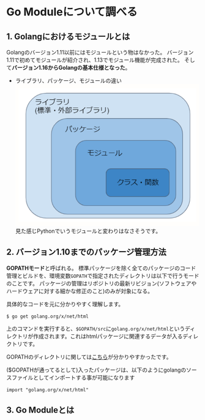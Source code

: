 # Go Moduleについて調べる
## 1. Golangにおけるモジュールとは
Golangのバージョン1.11以前にはモジュールという物はなかった。
バージョン1.11で初めてモジュールが紹介され、1.13でモジュール機能が完成された。
そして**バージョン1.16からGolangの基本仕様となった**。

- ライブラリ、パッケージ、モジュールの違い
![](2022-09-07-10-58-38.png)
見た感じPythonでいうモジュールと変わりはなさそうです。

## 2. バージョン1.10までのパッケージ管理方法
**GOPATHモード**と呼ばれる。
標準パッケージを除く全てのパッケージのコード管理とビルドを、環境変数`GOPATH`で指定されたディレクトリは以下で行うモードのことです。
パッケージの管理はリポジトリの最新リビジョン(ソフトウェアやハードウェアに対する細かな修正のこと)のみが対象になる。

具体的なコードを元に分かりやすく理解します。
```code:
$ go get golang.org/x/net/html
```
上のコマンドを実行すると、`$GOPATH/src`に`golang.org/x/net/html`というディレクトリが作成されます。これはhtmlパッケージに関連するデータが入るディレクトリです。

GOPATHのディレクトリに関しては[こちら](https://qiita.com/lamp7800/items/9a154e8e789261f87466)が分かりやすかったです。

($GOPATHが通ってるとして)入ったパッケージは、以下のようにgolangのソースファイルとしてインポートする事が可能になります

```go: import(GOPATH)
import "golang.org/x/net/html"
```

## 3. Go Moduleとは

